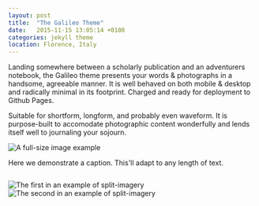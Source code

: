 ```yaml
---
layout: post
title:  "The Galileo Theme"
date:   2015-11-15 13:05:14 +0100
categories: jekyll theme
location: Florence, Italy
---
```


Landing somewhere between a scholarly publication and an adventurers notebook, the Galileo theme presents your words & photographs in a handsome, agreeable manner. It is well behaved on both mobile & desktop and radically minimal in its footprint. Charged and ready for deployment to Github Pages.

Suitable for shortform, longform, and probably even waveform. It is purpose-built to accomodate photographic content wonderfully and lends itself well to journaling your sojourn.

<div class="post-image">
    <img src="http://pixady.com/image/ixv/" alt="A full-size image example" />
    <p class="post-image-caption">Here we demonstrate a caption. This'll adapt to any length of text.</p>
</div>

<a href="http://pixady.com/image/ixv/"><img src="http://img.pixady.com/2017/02/441939_alicesquared_460x460.jpg" alt="" /></a>

<div class="post-image post-image--split">
    <img src="http://placehold.it/365x270/8e8387/ffffff" alt="The first in an example of split-imagery" />
    <img src="http://placehold.it/365x270/8e8387/ffffff" alt="The second in an example of split-imagery" />
</div>


